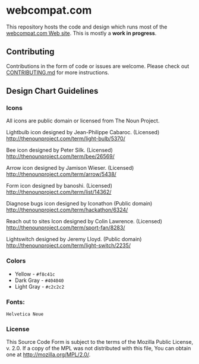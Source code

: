 # webcompat.com

This repository hosts the code and design which runs most of the [webcompat.com Web site](http://webcompat.com/). This is mostly a **work in progress**.

## Contributing

Contributions in the form of code or issues are welcome. Please check out [CONTRIBUTING.md]( https://github.com/webcompat/webcompat.com/blob/dev.webcompat.com/CONTRIBUTING.md) for more instructions.

## Design Chart Guidelines
### Icons

All icons are public domain or licensed from The Noun Project.

Lightbulb icon designed by Jean-Philippe Cabaroc. (Licensed)
http://thenounproject.com/term/light-bulb/5370/

Bee icon designed by Peter Silk. (Licensed)
http://thenounproject.com/term/bee/26569/

Arrow icon designed by Jamison Wieser. (Licensed)
http://thenounproject.com/term/arrow/5438/

Form icon designed by banoshi. (Licensed)
http://thenounproject.com/term/list/14362/

Diagnose bugs icon designed by Iconathon (Public domain)
http://thenounproject.com/term/hackathon/6324/

Reach out to sites Icon designed by Colin Lawrence.  (Licensed)
http://thenounproject.com/term/sport-fan/8283/

Lightswitch designed by Jeremy Lloyd.  (Public domain)
http://thenounproject.com/term/light-switch/2235/

### Colors

* Yellow - `#f8c41c`
* Dark Gray - `#404040`
* Light Gray - `#c2c2c2`

### Fonts:
`Helvetica Neue`


### License

This Source Code Form is subject to the terms of the Mozilla Public
License, v. 2.0. If a copy of the MPL was not distributed with this
file, You can obtain one at http://mozilla.org/MPL/2.0/.
